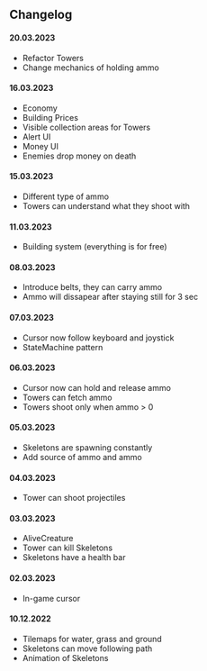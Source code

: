 ## Changelog

#### 20.03.2023
- Refactor Towers
- Change mechanics of holding ammo

#### 16.03.2023
- Economy
- Building Prices
- Visible collection areas for Towers
- Alert UI
- Money UI
- Enemies drop money on death

#### 15.03.2023
- Different type of ammo
- Towers can understand what they shoot with

#### 11.03.2023
- Building system (everything is for free)

#### 08.03.2023
- Introduce belts, they can carry ammo
- Ammo will dissapear after staying still for 3 sec

#### 07.03.2023
- Cursor now follow keyboard and joystick
- StateMachine pattern

#### 06.03.2023
- Cursor now can hold and release ammo
- Towers can fetch ammo
- Towers shoot only when ammo > 0

#### 05.03.2023
- Skeletons are spawning constantly
- Add source of ammo and ammo

#### 04.03.2023
- Tower can shoot projectiles

#### 03.03.2023
- AliveCreature
- Tower can kill Skeletons
- Skeletons have a health bar 

#### 02.03.2023
- In-game cursor

#### 10.12.2022
- Tilemaps for water, grass and ground
- Skeletons can move following path
- Animation of Skeletons


